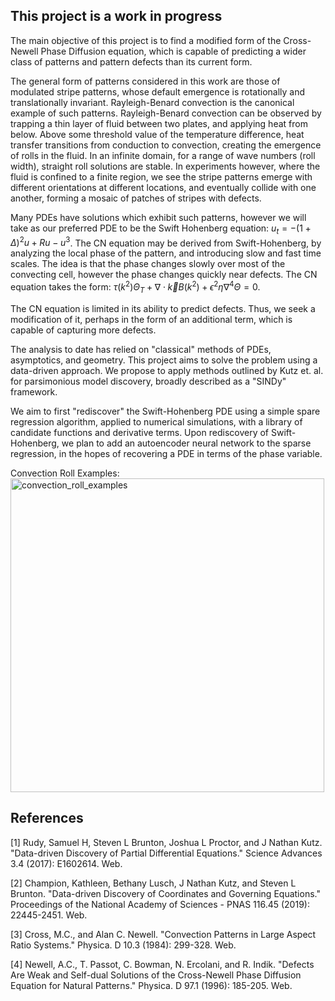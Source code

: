 ## This project is a work in progress

The main objective of this project is to find a modified form of the Cross-Newell Phase Diffusion equation, which is capable of predicting a wider class of patterns and pattern defects than its current form.

The general form of patterns considered in this work are those of modulated stripe patterns, whose default emergence is rotationally and translationally invariant. Rayleigh-Benard convection is the canonical example of such patterns.
Rayleigh-Benard convection can be observed by trapping a thin layer of fluid between two plates, and applying heat from below. Above some threshold value of the temperature difference, heat transfer transitions from conduction to convection, creating the emergence of rolls in the fluid.
In an infinite domain, for a range of wave numbers (roll width), straight roll solutions are stable. In experiments however, where the fluid is confined to a finite region, we see the stripe patterns emerge with different orientations at different locations, and eventually collide with one another, forming a mosaic of patches of stripes with defects.

Many PDEs have solutions which exhibit such patterns, however we will take as our preferred PDE to be the Swift Hohenberg equation: $u_t = -(1+\Delta)^2u + Ru - u^3$.
The CN equation may be derived from Swift-Hohenberg, by analyzing the local phase of the pattern, and introducing slow and fast time scales. The idea is that
the phase changes slowly over most of the convecting cell, however the phase changes quickly near defects. The CN equation takes the form: $\tau(k^2)\Theta_T + \nabla \cdot \vec{k}B(k^2)+\epsilon^2 \eta \nabla^4 \Theta = 0$.

The CN equation is limited in its ability to predict defects. Thus, we seek a modification of it, perhaps in the form of an additional term, which is capable of capturing more defects.

The analysis to date has relied on "classical" methods of PDEs, asymptotics, and geometry. This project aims to solve the problem using a data-driven approach.
We propose to apply methods outlined by Kutz et. al. for parsimonious model discovery, broadly described as a "SINDy" framework. 

We aim to first "rediscover" the Swift-Hohenberg PDE using a simple spare regression algorithm, applied to numerical simulations, with a library of candidate functions and derivative terms.
Upon rediscovery of Swift-Hohenberg, we plan to add an autoencoder neural network to the sparse regression, in the hopes of recovering a PDE in terms of the phase variable.

Convection Roll Examples:
<img width="502" alt="convection_roll_examples" src="https://user-images.githubusercontent.com/55065632/197681167-c628b541-6ae4-4bb4-92be-aaed471f6ac2.png">


## References
<a id="1">[1]</a> 
Rudy, Samuel H, Steven L Brunton, Joshua L Proctor, and J Nathan Kutz. "Data-driven Discovery of Partial Differential Equations." Science Advances 3.4 (2017): E1602614. Web.

<a id="2">[2]</a> 
Champion, Kathleen, Bethany Lusch, J Nathan Kutz, and Steven L Brunton. "Data-driven Discovery of Coordinates and Governing Equations." Proceedings of the National Academy of Sciences - PNAS 116.45 (2019): 22445-2451. Web.

<a id="3">[3]</a> 
Cross, M.C., and Alan C. Newell. "Convection Patterns in Large Aspect Ratio Systems." Physica. D 10.3 (1984): 299-328. Web.

<a id="4">[4]</a> 
Newell, A.C., T. Passot, C. Bowman, N. Ercolani, and R. Indik. "Defects Are Weak and Self-dual Solutions of the Cross-Newell Phase Diffusion Equation for Natural Patterns." Physica. D 97.1 (1996): 185-205. Web.


